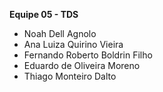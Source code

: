 __Equipe 05 - TDS__

- Noah Dell Agnolo 
- Ana Luiza Quirino Vieira 
- Fernando Roberto Boldrin Filho 
- Eduardo de Oliveira Moreno 
- Thiago Monteiro Dalto

